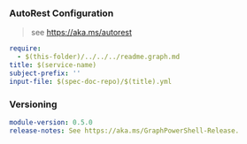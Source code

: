 
### AutoRest Configuration

> see https://aka.ms/autorest

``` yaml
require:
  - $(this-folder)/../../../readme.graph.md
title: $(service-name)
subject-prefix: ''
input-file: $(spec-doc-repo)/$(title).yml
```

### Versioning

``` yaml
module-version: 0.5.0
release-notes: See https://aka.ms/GraphPowerShell-Release.
```
